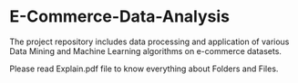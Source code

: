 # E-Commerce-Data-Analysis
The project repository includes data processing and application of various Data Mining and Machine Learning algorithms on e-commerce datasets.

Please read Explain.pdf file to know everything about Folders and Files. 